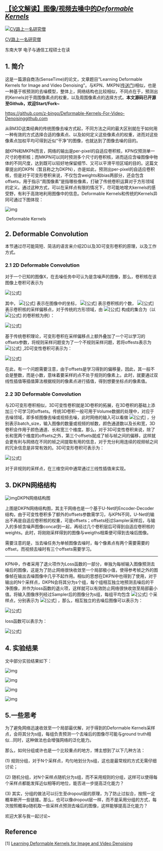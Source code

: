 ## [【论文解读】图像/视频去噪中的*Deformable Kernels*](https://zhuanlan.zhihu.com/p/76791923)

[![CV路上一名研究僧](https://cy-1256894686.cos.ap-beijing.myqcloud.com/cy/2019-10-01-110355.jpg)](https://www.zhihu.com/people/z-bingo)

[CV路上一名研究僧](https://www.zhihu.com/people/z-bingo)



东南大学 电子与通信工程硕士在读

## 1. 简介

这是一篇源自商汤(SenseTime)的论文，文章题目"Learning Deformable Kernels for Image and Video Denoising"。与KPN、MKPN([传送门](https://zhuanlan.zhihu.com/p/73349632))相似，也是一种基于核预测的去噪模型，整体上，网络结构也比较相似，不同点在于，预测出的Kernels对于周围像素点的权重，以及周围像素点的选择方式。**本文源码已开源至Github，欢迎Start/Fork~**

https://github.com/z-bingo/Deformable-Kernels-For-Video-Denoisinggithub.com



从BM3D这类经典的传统图像去噪方式起，不同方法之间的最大区别就在于如何用一种有效的方式选择合适的像素点、以及如何定义这些像素点的权重，进而对这些像素点加权平均可得到近似“干净”的图像，也就达到了图像去噪的目的。

就KPN和MKPN而言，网络的输出是per-pixel的自适应卷积核，KPN仅预测单一尺寸的卷积核；而MKPN可以同时预测多个尺寸的卷积核，进而适应含噪图像中物体的不同尺度，达到既可以较好地保留细节、又可以平滑平坦区域的目的。这篇文章提出的DKPN（暂且称之为DKPN），亦是如此，预测出per-pixel的自适应卷积核，但是对于可变形卷积来说，不仅包含weights和bias两部分，还会包含offsets，用于指示“周围像素”是指哪些像素，打破了传统卷积运算对于方形领域的定义。通过这种方式，可以在采样点有限的情况下，尽可能地增大kernels的感受野，有利于高效地利用图像中的信息。Deformable Kernels和传统的Kernels异同可通过下图体现：

![img](https://cy-1256894686.cos.ap-beijing.myqcloud.com/cy/2019-10-01-110358.jpg)

​																				Deformable Kernels

## 2. Deformable Convolution

本节通过尽可能简短、简洁的语言来介绍2D以及3D可变形卷积的原理，以及工作方式。

### 2.1 2D Deformable Convolution

对于一个已知的图像X，在去噪任务中可认为是含噪声的图像，那么，卷积核在该图像上卷积可表示为

![[公式]](https://www.zhihu.com/equation?tex=Y(y%2Cx)%3D\sum_{n%3D1}^{N}X(y%2By_n%2C+x%2Bx_n)F(y%2Cx%2Cn))

其中， ![[公式]](https://www.zhihu.com/equation?tex=(y%2Cx)) 表示在图像中的坐标， ![[公式]](https://www.zhihu.com/equation?tex=N) 表示卷积核的个数， ![[公式]](https://www.zhihu.com/equation?tex=(y_n%2Cx_n)) 表示卷积核的采样偏移点，对于传统的方形领域，由 ![[公式]](https://www.zhihu.com/equation?tex=(y_n%2Cx_n)) 构成的集合为（以 ![[公式]](https://www.zhihu.com/equation?tex=3\times+3) 的卷积核为例）：

![[公式]](https://www.zhihu.com/equation?tex=\{(-1%2C-1)%2C+(-1%2C+0)%2C+(-1%2C+1)%2C+(0%2C+-1)%2C+(0%2C0)%2C+(0%2C1)%2C+(1%2C-1)%2C(1%2C0)%2C(1%2C1)\})

基于传统卷积理论，可变形卷积在采样偏移点上额外叠加了一个可以学习的offsets参数，将规则采样问题变为了一个不规则采样问题，若将offests表示为 ![[公式]](https://www.zhihu.com/equation?tex=(\tilde{y}_n%2C+\tilde{x}_n)) ,2D可变性卷积可表示为：

![[公式]](https://www.zhihu.com/equation?tex=Y(y%2Cx)%3D\sum_{n%3D1}^{N}X(y%2By_n%2B\tilde{y}_n%2C++x%2Bx_n+%2B+\tilde{x}_n)F(y%2Cx%2Cn))

在此，有一个问题需要注意，由于offsets是学习得到的偏移量，因此，其一般不会是整数，而是小数，意味着要采样的点不处于规则的像素上。此时，就要通过双线性插值等插值算法根据规则的像素点进行插值，得到想要坐标点的像素值。

### 2.2 3D Deformable Convolution

与2D可变形卷积相似，3D可变性卷积就是3D卷积的拓展，在3D卷积的基础上添加三个可学习的offsets。传统3D卷积一般可用于Volume数据的处理中，对应于去噪领域，即多帧图像去噪或视频去噪，此时网络的输入可以看做 ![[公式]](https://www.zhihu.com/equation?tex=b\times+c\times+d\times+h\times+w) ，分别表示batch_size，输入图像的数量或视频的帧数，颜色通道数以及长和宽，3D卷积会作用于颜色通道、长和宽三个维度。那么，对于3D可变性卷积来说，除了长和宽两个维度的offsets之外，第三个offsets就成了帧与帧之间的偏移，这样就会更有利与网络在不同的帧之间提取有用的信息，对于充分利用连续的视频帧之间的冗余信息是非常有效的。3D可变形卷积可表示为：

![[公式]](https://www.zhihu.com/equation?tex=Y(y%2Cx)%3D\sum_{n%3D1}^{N}X(y%2By_n%2B\tilde{y}_n%2C+x%2Bx_n%2B\tilde{x}_n%2Ct_n%2B\tilde{t}_n)+F(y%2Cx%2Cn))

对于非规则的采样点，在三维空间中通常通过三线性插值来实现。

## 3. DKPN网络结构

![img](https://cy-1256894686.cos.ap-beijing.myqcloud.com/cy/2019-10-01-110402.jpg)DKPN网络结构图

上图是DKPN网络结构图，其主干网络也是一个基于U-Net的Encoder-Decoder结构，由于可变性卷积多了额外的offsets参数需学习，与KPN不同，U-Net的输出不再是自适应卷积核的权重，可是offsets；offsets经过Sampler采样后，与输入的多帧含噪声图像concat到一起，再经过几个卷积层后可得到自适应卷积核的weights。此时，将刚刚采样得到的图像与weigths相乘便可得到去噪后图像。

需要注意的是，当去噪任务为单帧图像去噪时，每个像素点有两个需要需要的offset，而视频去噪时有三个offsets需要学习。

------

KPN中，作者采用了退火项作为Loss函数的一部分，单独为每帧输入图像预测去噪后的图像，这是为了防止网络很快收敛至一个局部极小值，使得参考帧之外的图像帧在输出去噪图像中几乎不起作用。相似的思想在DKPN中也得到了使用，对于输出的N个采样点，DKPN会将其分为s个组，每个组相互独立地预测去噪后的干净图像，并作为loss函数的退火项，这样就可以有效防止网络很快收敛至局部最小值。将输入图像序列经过Sampler后的图像分为s组，每组平均包含 ![[公式]](https://www.zhihu.com/equation?tex=N%2Fs+) 个采样点，分别表示为 ![[公式]](https://www.zhihu.com/equation?tex=\mathcal{N}_1%2C+\mathcal{N}_2%2C+\ldots%2C\mathcal{N}_s) ，那么，相互独立的去噪后图像可以表示为：

![[公式]](https://www.zhihu.com/equation?tex=Y_i%3Ds\sum_{j\in+\mathcal{N}_i}+X(y%2By_j%2C+x%2Bx_j%2C+t_j)F(y%2Cx%2Cj))

loss函数可以表示为：

![[公式]](https://www.zhihu.com/equation?tex=\ell%3Dl(Y%2CY_{gt})%2B\eta+\gamma^p+l(Y_i%2C+Y_{gt}))

## 4. 实验结果

文中部分实验结果如下：

![img](https://cy-1256894686.cos.ap-beijing.myqcloud.com/cy/2019-10-01-110356.jpg)



![img](https://cy-1256894686.cos.ap-beijing.myqcloud.com/cy/2019-10-01-110404.jpg)

![img](https://cy-1256894686.cos.ap-beijing.myqcloud.com/cy/2019-10-01-110359.jpg)

![img](https://cy-1256894686.cos.ap-beijing.myqcloud.com/cy/2019-10-01-110359.jpg)

## 5.一些思考

为了避免网络迅速收敛至一个局部最优解，对于得到的Deformable Kernels采样点，会将其分为s组，每组负责预测一个去噪后的图像尽可能与ground truth相似...同时，这种做法也会增强网络的泛化能力。

那么，如何分组或许也是一个比较重点的地方，博主想到了以下几种方法：

(1) 规则分组，对于N个采样点，均匀地划分为s组，这也是最常规的方式无需仔细讨论；

(2) 随机分组，对N个采样点随机分为s组，而不采用规则的分组，这样可以使得每个采样点都能发挥近似相等的地位，能否进一步提高泛化能力？

(3) 其实，分组的做法可以衍生至dropout层的原理，为了防止过拟合，按照一定概率断开一些链接。那么，也可以像dropout层一样，而不是采用分组的方式，每次按照概率p随机取一些采样点预测去噪后的图像，这样能够提高泛化能力？

欢迎大家与我一起讨论~

## Reference

[1] [Learning Deformable Kernels for Image and Video Denoising](https://link.zhihu.com/?target=https%3A//arxiv.org/pdf/1904.06903.pdf)